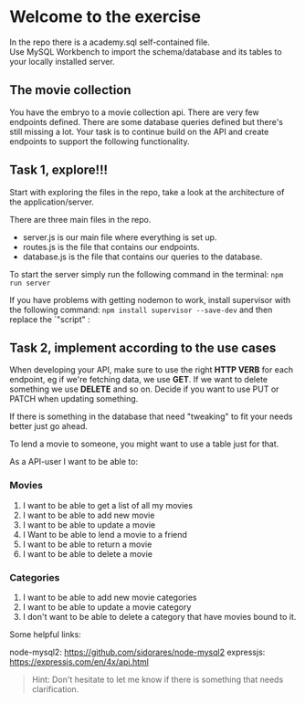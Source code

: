 # Welcome to the exercise

In the repo there is a academy.sql self-contained file.  
Use MySQL Workbench to import the schema/database and its tables to your locally installed server.

## The movie collection

You have the embryo to a movie collection api. There are very few endpoints defined. There are some database queries defined but there's still missing a lot. Your task is to continue build on the API and create endpoints to support the following functionality.

## Task 1, explore!!!

Start with exploring the files in the repo, take a look at the architecture of the application/server.

There are three main files in the repo.

- server.js is our main file where everything is set up.
- routes.js is the file that contains our endpoints.
- database.js is the file that contains our queries to the database.

To start the server simply run the following command in the terminal: `npm run server`

If you have problems with getting nodemon to work, install supervisor with the following command: `npm install supervisor --save-dev` and then replace the `"script" :

## Task 2, implement according to the use cases

When developing your API, make sure to use the right **HTTP VERB** for each endpoint, eg if we're fetching data, we use **GET**. If we want to delete something we use **DELETE** and so on. Decide if you want to use PUT or PATCH when updating something.

If there is something in the database that need "tweaking" to fit your needs better just go ahead.

To lend a movie to someone, you might want to use a table just for that.

As a API-user I want to be able to:

### Movies

1. I want to be able to get a list of all my movies
1. I want to be able to add new movie
1. I want to be able to update a movie
1. I Want to be able to lend a movie to a friend
1. I want to be able to return a movie
1. I want to be able to delete a movie

### Categories

1. I want to be able to add new movie categories
1. I want to be able to update a movie category
1. I don't want to be able to delete a category that have movies bound to it.

Some helpful links:

node-mysql2: https://github.com/sidorares/node-mysql2
expressjs: https://expressjs.com/en/4x/api.html

> Hint: Don't hesitate to let me know if there is something that needs clarification.
